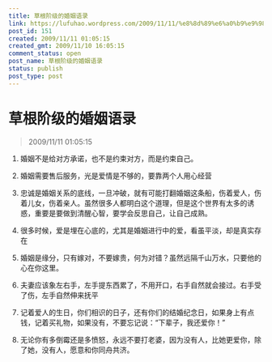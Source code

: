 ```yaml
---
title: 草根阶级的婚姻语录
link: https://lufuhao.wordpress.com/2009/11/11/%e8%8d%89%e6%a0%b9%e9%98%b6%e7%ba%a7%e7%9a%84%e5%a9%9a%e5%a7%bb%e8%af%ad%e5%bd%95/
post_id: 151
created: 2009/11/11 01:05:15
created_gmt: 2009/11/10 16:05:15
comment_status: open
post_name: 草根阶级的婚姻语录
status: publish
post_type: post
---
```


# 草根阶级的婚姻语录

> 2009/11/11 01:05:15

 

1. 婚姻不是给对方承诺，也不是约束对方，而是约束自己。

2. 婚姻需要售后服务，光是爱情是不够的，要靠两个人用心经营

3. 忠诚是婚姻关系的底线，一旦冲破，就有可能打翻婚姻这条船，伤着爱人，伤着儿女，伤着亲人。虽然很多人都明白这个道理，但是这个世界有太多的诱惑，重要是要做到清醒心智，要学会反思自己，让自己成熟。

4. 很多时候，爱是埋在心底的，尤其是婚姻进行中的爱，看虽平淡，却是真实存在

5. 婚姻是缘分，只有嫁对，不要嫁贵，何为对错？虽然远隔千山万水，只要他的心在你这里。

6. 夫妻应该象左右手，左手提东西累了，不用开口，右手自然就会接过。右手受了伤，左手自然伸来抚平

7. 记着爱人的生日，你们相识的日子，还有你们的结婚纪念日，如果身上有点钱，记着买礼物，如果没有，不要忘记说：“下辈子，我还爱你！”

8. 无论你有多倒霉还是多愤怒，永远不要打老婆，因为没有人，比她更爱你，除了她，没有人，愿意和你同舟共济。
